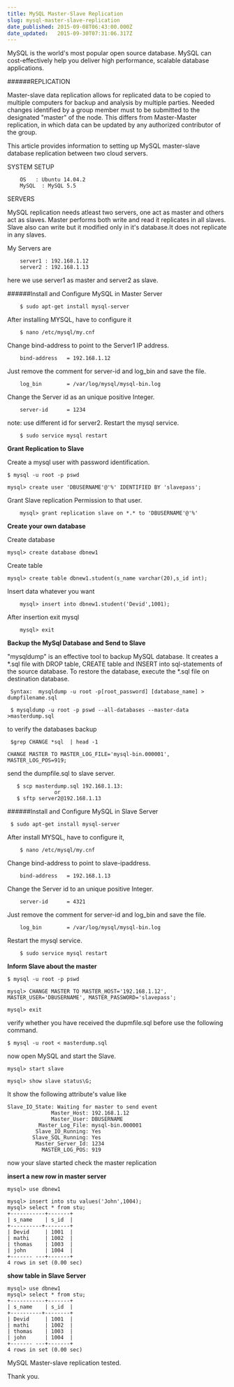```yaml
---
title: MySQL Master-Slave Replication
slug: mysql-master-slave-replication
date_published: 2015-09-08T06:43:00.000Z
date_updated:   2015-09-30T07:31:06.317Z
---
```


MySQL is the world's most popular open source database.  MySQL can cost-effectively help you deliver high performance, scalable database applications.

######REPLICATION
   
  Master-slave data replication allows for replicated data to be copied to multiple computers for backup and analysis by multiple parties. Needed changes identified by a group member must to be submitted to the designated "master" of the node. This differs from Master-Master replication, in which data can be updated by any authorized contributor of the group.

This article provides information to setting up MySQL master-slave database replication between two cloud servers.

 
SYSTEM SETUP
		
        OS	 : Ubuntu 14.04.2
        MySQL  : MySQL 5.5
        
SERVERS
		    
MySQL replication needs atleast two servers, one act as master and others act as slaves. Master performs both write and read it replicates in all slaves. Slave also can write but it modified only in it's database.It does not replicate in any slaves.

My Servers are 
        
        server1 : 192.168.1.12
        server2 : 192.168.1.13
  
  
  here we use server1 as master and server2 as slave. 

 
######Install and Configure MySQL in Master Server
 		
        $ sudo apt-get install mysql-server 
        
    
 After installing MYSQL, have to configure it

		$ nano /etc/mysql/my.cnf
        
Change bind-address to point to the Server1 IP address.
		
        bind-address   = 192.168.1.12

Just remove the comment for server-id and log_bin and save the file.

		log_bin        = /var/log/mysql/mysql-bin.log

Change the Server id as an unique positive Integer.
		
        server-id      = 1234
        
   note: use different id for server2. 
Restart the mysql service.

		$ sudo service mysql restart
        
        
**Grant Replication to Slave** 

Create a mysql user with password identification.

    $ mysql -u root -p pswd
        
    mysql> create user 'DBUSERNAME'@'%' IDENTIFIED BY 'slavepass';

Grant Slave replication Permission to that user.
    
		mysql> grant replication slave on *.* to 'DBUSERNAME'@'%'
    
**Create your own database**

Create database 

    mysql> create database dbnew1
Create table
    
    mysql> create table dbnew1.student(s_name varchar(20),s_id int);
    
Insert data whatever you want 

		mysql> insert into dbnew1.student('Devid',1001);
 
After insertion exit mysql
       
        mysql> exit
        
**Backup the MySql Database and Send to Slave**


 "mysqldump" is an effective tool to backup MySQL database. It creates a *.sql file with DROP table, CREATE table and INSERT into sql-statements of the source database. To restore the database,  execute the *.sql file on destination database. 
     
     Syntax:  mysqldump -u root -p[root_password] [database_name] > dumpfilename.sql

     $ mysqldump -u root -p pswd --all-databases --master-data >masterdump.sql
     
 to verify the databases backup
 
     $grep CHANGE *sql  | head -1 
    
    CHANGE MASTER TO MASTER_LOG_FILE='mysql-bin.000001', MASTER_LOG_POS=919;
     
send the dumpfile.sql to slave server.

       $ scp masterdump.sql 192.168.1.13:
                   or
       $ sftp server2@192.168.1.13            
     
######Install and Configure MySQL in Slave Server

   	 $ sudo apt-get install mysql-server 
        
    
 After install MYSQL, have to configure it,

		$ nano /etc/mysql/my.cnf
        
Change bind-address to point to slave-ipaddress.
		
        bind-address   = 192.168.1.13

Change the Server id to an unique positive Integer.
		
        server-id      = 4321
        
    
Just remove the comment for server-id and log_bin and save the file.

		log_bin        = /var/log/mysql/mysql-bin.log
        
Restart the mysql service.

		$ sudo service mysql restart
        
        
**Inform Slave about the master**

	$ mysql -u root -p pswd
    
    mysql> CHANGE MASTER TO MASTER_HOST='192.168.1.12', MASTER_USER='DBUSERNAME', MASTER_PASSWORD='slavepass';

	mysql> exit
    
verify whether you have received the dupmfile.sql before use the following command.
 
 	$ mysql -u root < masterdump.sql
	
now open MySQL and start the Slave.

	mysql> start slave
    
    mysql> show slave status\G;
    
It show the following attribute's value like  

	Slave_IO_State: Waiting for master to send event
                  Master_Host: 192.168.1.12
                  Master_User: DBUSERNAME
              Master_Log_File: mysql-bin.000001
             Slave_IO_Running: Yes
            Slave_SQL_Running: Yes
             Master_Server_Id: 1234
		       MASTER_LOG_POS: 919
               
now your slave started check the master replication  

**insert a new row in master server**

	mysql> use dbnew1
    
   	mysql> insert into stu values('John',1004);
    mysql> select * from stu;
	+-----------+-------+
	| s_name 	| s_id 	|
	+----------+--------+
	| Devid   	| 1001 	|
	| mathi		| 1002 	|
	| thomas 	| 1003 	|
	| john     	| 1004 	|
	+------- ---+-------+
	4 rows in set (0.00 sec)

**show table in Slave Server**
       
    mysql> use dbnew1   
	mysql> select * from stu;
	+-----------+-------+
	| s_name 	| s_id 	|
	+----------+--------+
	| Devid   	| 1001 	|
	| mathi		| 1002 	|
	| thomas 	| 1003 	|
	| john     	| 1004 	|
	+------- ---+-------+
	4 rows in set (0.00 sec)

MySQL Master-slave replication tested.

Thank you.
